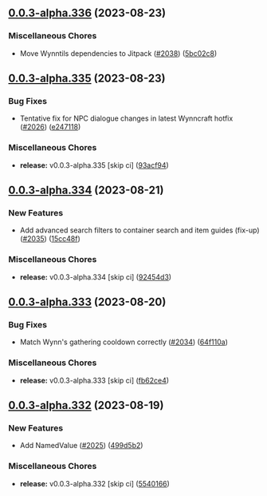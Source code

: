## [0.0.3-alpha.336](https://github.com/Wynntils/Artemis/compare/v0.0.3-alpha.335...v0.0.3-alpha.336) (2023-08-23)


### Miscellaneous Chores

* Move Wynntils dependencies to Jitpack ([#2038](https://github.com/Wynntils/Artemis/issues/2038)) ([5bc02c8](https://github.com/Wynntils/Artemis/commit/5bc02c83b40493aa933d9fca178b4197cb4f2b50))

## [0.0.3-alpha.335](https://github.com/Wynntils/Artemis/compare/v0.0.3-alpha.334...v0.0.3-alpha.335) (2023-08-23)


### Bug Fixes

* Tentative fix for NPC dialogue changes in latest Wynncraft hotfix ([#2026](https://github.com/Wynntils/Artemis/issues/2026)) ([e247118](https://github.com/Wynntils/Artemis/commit/e2471187c95c09c3bdf1cbdcdc5d9376bcb683b9))


### Miscellaneous Chores

* **release:** v0.0.3-alpha.335 [skip ci] ([93acf94](https://github.com/Wynntils/Artemis/commit/93acf946214f942982448100966f5170c4eefa24))

## [0.0.3-alpha.334](https://github.com/Wynntils/Artemis/compare/v0.0.3-alpha.333...v0.0.3-alpha.334) (2023-08-21)


### New Features

* Add advanced search filters to container search and item guides (fix-up) ([#2035](https://github.com/Wynntils/Artemis/issues/2035)) ([15cc48f](https://github.com/Wynntils/Artemis/commit/15cc48f21b02a2b157ddd4394695081587d6d264))


### Miscellaneous Chores

* **release:** v0.0.3-alpha.334 [skip ci] ([92454d3](https://github.com/Wynntils/Artemis/commit/92454d30b104b128cd9a47c7584c66f794888ba0))

## [0.0.3-alpha.333](https://github.com/Wynntils/Artemis/compare/v0.0.3-alpha.332...v0.0.3-alpha.333) (2023-08-20)


### Bug Fixes

* Match Wynn's gathering cooldown correctly ([#2034](https://github.com/Wynntils/Artemis/issues/2034)) ([64f110a](https://github.com/Wynntils/Artemis/commit/64f110adc90071c5d1623edd1e94be1ddebe0954))


### Miscellaneous Chores

* **release:** v0.0.3-alpha.333 [skip ci] ([fb62ce4](https://github.com/Wynntils/Artemis/commit/fb62ce4c3ef621873be1192217f8b88e684c1ca0))

## [0.0.3-alpha.332](https://github.com/Wynntils/Artemis/compare/v0.0.3-alpha.331...v0.0.3-alpha.332) (2023-08-19)


### New Features

* Add NamedValue ([#2025](https://github.com/Wynntils/Artemis/issues/2025)) ([499d5b2](https://github.com/Wynntils/Artemis/commit/499d5b2b73b4e4dab4b475a00c2a19c6b851602d))


### Miscellaneous Chores

* **release:** v0.0.3-alpha.332 [skip ci] ([5540166](https://github.com/Wynntils/Artemis/commit/55401663d4415af8b239e3f379efd16b23dfa1c8))


